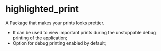 # highlighted_print

A Package that makes your prints looks prettier.

- It can be used to view important prints during the unstoppable debug printing of the application;
- Option for debug printing enabled by default;
